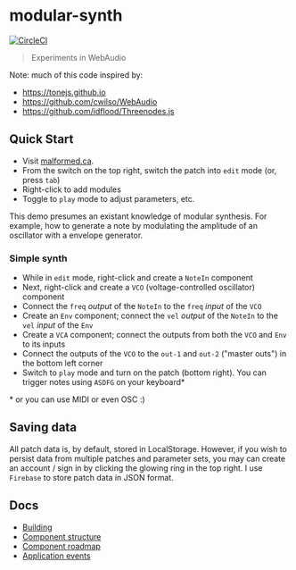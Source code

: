 # modular-synth

[![CircleCI](https://circleci.com/gh/apathetic/modular-synth/tree/master.svg?style=svg)](https://circleci.com/gh/apathetic/modular-synth/tree/master)

> Experiments in WebAudio

Note: much of this code inspired by:
* https://tonejs.github.io
* https://github.com/cwilso/WebAudio
* https://github.com/idflood/Threenodes.js


## Quick Start

* Visit [malformed.ca](https://malformed.ca/).
* From the switch on the top right, switch the patch into `edit` mode (or, press `tab`)
* Right-click to add modules
* Toggle to `play` mode to adjust parameters, etc.

This demo presumes an existant knowledge of modular synthesis. For example, how to generate a note by modulating the amplitude of an oscillator with a envelope generator.

### Simple synth
* While in `edit` mode, right-click and create a `NoteIn` component
* Next, right-click and create a `VCO` (voltage-controlled oscillator) component
* Connect the `freq` _output_ of the `NoteIn` to the `freq` _input_ of the `VCO`
* Create an `Env` component; connect the `vel` _output_ of the `NoteIn` to the `vel` _input_ of the `Env`
* Create a `VCA` component; connect the outputs from both the `VCO` and `Env` to its inputs
* Connect the outputs of the `VCO` to the `out-1` and `out-2` ("master outs") in the bottom left corner
* Switch to `play` mode and turn on the patch (bottom right). You can trigger notes using `ASDFG` on your keyboard*

\* or you can use MIDI or even OSC :)

## Saving data

All patch data is, by default, stored in LocalStorage. However, if you wish to persist data from multiple patches and parameter sets, you may can create an account / sign in by clicking the glowing ring in the top right. I use `Firebase` to store patch data in JSON format.


## Docs

* [Building](docs/building.md)
* [Component structure](docs/components.md)
* [Component roadmap](docs/roadmap.md)
* [Application events](docs/events.md)

